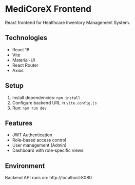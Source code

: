 # MediCoreX Frontend

React frontend for Healthcare Inventory Management System.

## Technologies
- React 18
- Vite
- Material-UI
- React Router
- Axios

## Setup
1. Install dependencies: `npm install`
2. Configure backend URL in `vite.config.js`
3. Run: `npm run dev`

## Features
- JWT Authentication
- Role-based access control
- User management (Admin)
- Dashboard with role-specific views

## Environment
Backend API runs on: http://localhost:8080